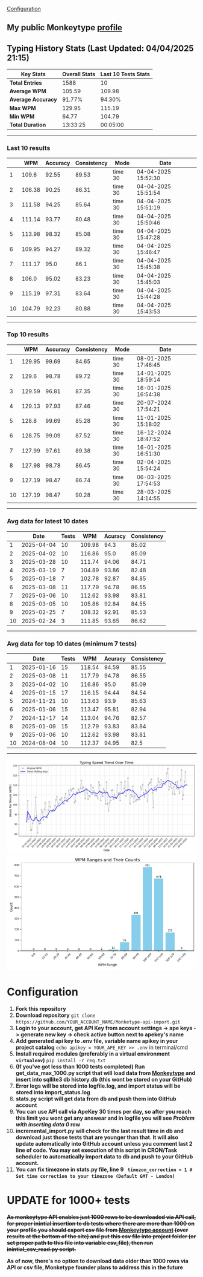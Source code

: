 
[Configuration](#configuration)
## My public Monkeytype [profile](https://monkeytype.com/profile/zp14)


        
## Typing History Stats (Last Updated: 04/04/2025 21:15)

| **Key Stats**               | **Overall Stats**       | **Last 10 Tests Stats**  |
|--------------------------|-------------------------|--------------------------|
| **Total Entries**        | 1588           | 10                       |
| **Average WPM**          | 105.59           | 109.98    |
| **Average Accuracy**     | 91.77%          | 94.30%   |
| **Max WPM**              | 129.95               | 115.19        |
| **Min WPM**              | 64.77               | 104.79                        |
| **Total Duration**       | 13:33:25        | 00:05:00                        |


---

### Last 10 results

| | WPM | Accuracy | Consistency | Mode | Date |
| --- | --- | -------- | ----------- | ---- | --------- |
| 1 | 109.6 | 92.55 | 89.53 | time 30 | 04-04-2025 15:52:30 |
| 2 | 106.38 | 90.25 | 86.31 | time 30 | 04-04-2025 15:51:54 |
| 3 | 111.58 | 94.25 | 85.64 | time 30 | 04-04-2025 15:51:19 |
| 4 | 111.14 | 93.77 | 80.48 | time 30 | 04-04-2025 15:50:46 |
| 5 | 113.98 | 98.32 | 85.08 | time 30 | 04-04-2025 15:47:28 |
| 6 | 109.95 | 94.27 | 89.32 | time 30 | 04-04-2025 15:46:47 |
| 7 | 111.17 | 95.0 | 86.1 | time 30 | 04-04-2025 15:45:38 |
| 8 | 106.0 | 95.02 | 83.23 | time 30 | 04-04-2025 15:45:03 |
| 9 | 115.19 | 97.31 | 83.64 | time 30 | 04-04-2025 15:44:28 |
| 10 | 104.79 | 92.23 | 80.88 | time 30 | 04-04-2025 15:43:53 |


 --- 

### Top 10 results

| | WPM | Accuracy | Consistency | Mode | Date |
| --- | --- | -------- | ----------- | ---- | --------- |
| 1 | 129.95 | 99.69 | 84.65 | time 30 | 08-01-2025 17:46:45 |
| 2 | 129.6 | 98.78 | 89.72 | time 30 | 14-01-2025 18:59:14 |
| 3 | 129.59 | 96.81 | 87.35 | time 30 | 16-01-2025 16:54:38 |
| 4 | 129.13 | 97.93 | 87.46 | time 30 | 20-07-2024 17:54:21 |
| 5 | 128.8 | 99.69 | 85.28 | time 30 | 11-01-2025 15:18:02 |
| 6 | 128.75 | 99.09 | 87.52 | time 30 | 16-12-2024 18:47:52 |
| 7 | 127.99 | 97.61 | 89.38 | time 30 | 16-01-2025 16:51:30 |
| 8 | 127.98 | 98.78 | 86.45 | time 30 | 02-04-2025 15:54:24 |
| 9 | 127.19 | 98.47 | 86.74 | time 30 | 06-03-2025 17:54:53 |
| 10 | 127.19 | 98.47 | 90.28 | time 30 | 28-03-2025 14:14:55 |


 --- 

### Avg data for latest 10 dates

| | Date | Tests | WPM | Acuracy | Consistency |
| --- | --- | -------- | ----------- | ---- | --------- |
| 1 | 2025-04-04 | 10 | 109.98 | 94.3 | 85.02 |
| 2 | 2025-04-02 | 10 | 116.86 | 95.0 | 85.09 |
| 3 | 2025-03-28 | 10 | 111.74 | 94.06 | 84.71 |
| 4 | 2025-03-19 | 7 | 104.89 | 93.86 | 82.48 |
| 5 | 2025-03-18 | 7 | 102.78 | 92.87 | 84.85 |
| 6 | 2025-03-08 | 11 | 117.79 | 94.78 | 86.55 |
| 7 | 2025-03-06 | 10 | 112.62 | 93.98 | 83.81 |
| 8 | 2025-03-05 | 10 | 105.86 | 92.84 | 84.55 |
| 9 | 2025-02-25 | 7 | 108.32 | 92.91 | 85.53 |
| 10 | 2025-02-24 | 3 | 111.85 | 93.65 | 86.62 |


 --- 

### Avg data for top 10 dates (minimum 7 tests)

| | Date | Tests | WPM | Acuracy | Consistency |
| --- | --- | -------- | ----------- | ---- | --------- |
| 1 | 2025-01-16 | 15 | 118.54 | 94.59 | 85.55 |
| 2 | 2025-03-08 | 11 | 117.79 | 94.78 | 86.55 |
| 3 | 2025-04-02 | 10 | 116.86 | 95.0 | 85.09 |
| 4 | 2025-01-15 | 17 | 116.15 | 94.44 | 84.54 |
| 5 | 2024-11-21 | 10 | 113.63 | 93.9 | 85.63 |
| 6 | 2025-01-06 | 15 | 113.47 | 95.81 | 82.94 |
| 7 | 2024-12-17 | 14 | 113.04 | 94.76 | 82.57 |
| 8 | 2025-01-09 | 15 | 112.79 | 93.83 | 83.84 |
| 9 | 2025-03-06 | 10 | 112.62 | 93.98 | 83.81 |
| 10 | 2024-08-04 | 10 | 112.37 | 94.95 | 82.5 |


 --- 


        
![speed trend](typing_speed_trend.png)
![counted chart](count_tests.png)
# Configuration
1. **Fork this repository** 
2. **Download repository** `git clone https://github.com/YOUR_ACCOUNT_NAME/Monketype-api-import.git`
3. **Login to your account, get API Key from account settings -> ape keys -> generate new key -> check active button next to apekey's name**
4. **Add generated api key to .env file, variable name apikey in your project catalog**  `echo apikey = YOUR_APE_KEY >> .env` in terminal/cmd
5. **Install required modules (preferably in a virtual environment `virtualenv`)** `pip install -r req.txt`
6. **(If you've got less than 1000 tests completed) Run get_data_max_1000.py script that will load data from [Monkeytype](https://monkeytype.com/) and insert into sqllite3 db history.db (this wont be stored on your GitHub)**
7. **Error logs will be stored into logfile.log, and import status will be stored into import_status.log**
8. **stats.py script will get data from db and push them into GitHub account**
9. **You can use API call via ApeKey 30 times per day, so after you reach this limit you wont get any answear and in logfile you will see *Problem with inserting data 0* row**
10. **incremental_import.py will check for the last result time in db and download just those tests that are younger than that. It will also update automatically into GitHub account unless you comment last 2 line of code. You may set execution of this script in CRON/Task scheduler to automatically import data to db and push to your GitHub account.**
11. **You can fix timezone in stats.py file, line 9 ` timezon_correction = 1 # Set time correction to your timezone (Default GMT - London)`**
# UPDATE for 1000+ tests
    
~~**As monkeytype API enables just 1000 rows to be downloaded via API call, for proper inintial insertion to db tests where there are more than 1000 on your profile
you should export csv file from [Monkeytype account](https://monkeytype.com/account) (over results at the bottom of the site)
and put this csv file into project folder (or set proper path to this file into variable csv_file), then run inintial_csv_read.py script.**~~

**As of now, there's no option to download data older than 1000 rows via API or csv file, Monketype founder plans to address this in the future**
    
    